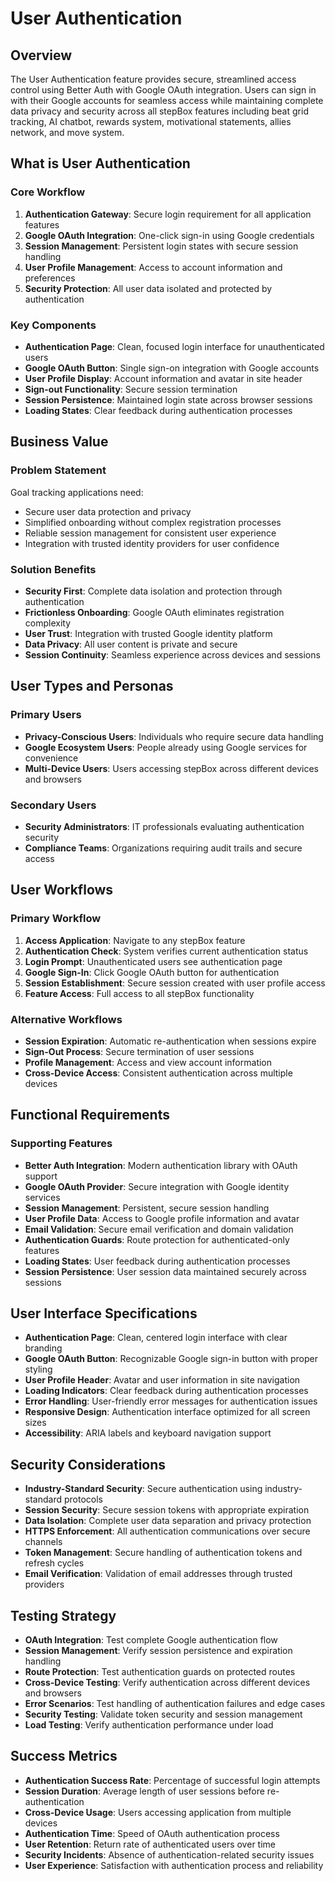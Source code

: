 # User Authentication

## Overview

The User Authentication feature provides secure, streamlined access control using Better Auth with Google OAuth integration. Users can sign in with their Google accounts for seamless access while maintaining complete data privacy and security across all stepBox features including beat grid tracking, AI chatbot, rewards system, motivational statements, allies network, and move system.

## What is User Authentication

### Core Workflow

1. **Authentication Gateway**: Secure login requirement for all application features
2. **Google OAuth Integration**: One-click sign-in using Google credentials
3. **Session Management**: Persistent login states with secure session handling
4. **User Profile Management**: Access to account information and preferences
5. **Security Protection**: All user data isolated and protected by authentication

### Key Components

- **Authentication Page**: Clean, focused login interface for unauthenticated users
- **Google OAuth Button**: Single sign-on integration with Google accounts
- **User Profile Display**: Account information and avatar in site header
- **Sign-out Functionality**: Secure session termination
- **Session Persistence**: Maintained login state across browser sessions
- **Loading States**: Clear feedback during authentication processes

## Business Value

### Problem Statement

Goal tracking applications need:
- Secure user data protection and privacy
- Simplified onboarding without complex registration processes
- Reliable session management for consistent user experience
- Integration with trusted identity providers for user confidence

### Solution Benefits

- **Security First**: Complete data isolation and protection through authentication
- **Frictionless Onboarding**: Google OAuth eliminates registration complexity
- **User Trust**: Integration with trusted Google identity platform
- **Data Privacy**: All user content is private and secure
- **Session Continuity**: Seamless experience across devices and sessions

## User Types and Personas

### Primary Users

- **Privacy-Conscious Users**: Individuals who require secure data handling
- **Google Ecosystem Users**: People already using Google services for convenience
- **Multi-Device Users**: Users accessing stepBox across different devices and browsers

### Secondary Users

- **Security Administrators**: IT professionals evaluating authentication security
- **Compliance Teams**: Organizations requiring audit trails and secure access

## User Workflows

### Primary Workflow

1. **Access Application**: Navigate to any stepBox feature
2. **Authentication Check**: System verifies current authentication status
3. **Login Prompt**: Unauthenticated users see authentication page
4. **Google Sign-In**: Click Google OAuth button for authentication
5. **Session Establishment**: Secure session created with user profile access
6. **Feature Access**: Full access to all stepBox functionality

### Alternative Workflows

- **Session Expiration**: Automatic re-authentication when sessions expire
- **Sign-Out Process**: Secure termination of user sessions
- **Profile Management**: Access and view account information
- **Cross-Device Access**: Consistent authentication across multiple devices

## Functional Requirements

### Supporting Features

- **Better Auth Integration**: Modern authentication library with OAuth support
- **Google OAuth Provider**: Secure integration with Google identity services
- **Session Management**: Persistent, secure session handling
- **User Profile Data**: Access to Google profile information and avatar
- **Email Validation**: Secure email verification and domain validation
- **Authentication Guards**: Route protection for authenticated-only features
- **Loading States**: User feedback during authentication processes
- **Session Persistence**: User session data maintained securely across sessions

## User Interface Specifications

- **Authentication Page**: Clean, centered login interface with clear branding
- **Google OAuth Button**: Recognizable Google sign-in button with proper styling
- **User Profile Header**: Avatar and user information in site navigation
- **Loading Indicators**: Clear feedback during authentication processes
- **Error Handling**: User-friendly error messages for authentication issues
- **Responsive Design**: Authentication interface optimized for all screen sizes
- **Accessibility**: ARIA labels and keyboard navigation support

## Security Considerations

- **Industry-Standard Security**: Secure authentication using industry-standard protocols
- **Session Security**: Secure session tokens with appropriate expiration
- **Data Isolation**: Complete user data separation and privacy protection
- **HTTPS Enforcement**: All authentication communications over secure channels
- **Token Management**: Secure handling of authentication tokens and refresh cycles
- **Email Verification**: Validation of email addresses through trusted providers

## Testing Strategy

- **OAuth Integration**: Test complete Google authentication flow
- **Session Management**: Verify session persistence and expiration handling
- **Route Protection**: Test authentication guards on protected routes
- **Cross-Device Testing**: Verify authentication across different devices and browsers
- **Error Scenarios**: Test handling of authentication failures and edge cases
- **Security Testing**: Validate token security and session management
- **Load Testing**: Verify authentication performance under load

## Success Metrics

- **Authentication Success Rate**: Percentage of successful login attempts
- **Session Duration**: Average length of user sessions before re-authentication
- **Cross-Device Usage**: Users accessing application from multiple devices
- **Authentication Time**: Speed of OAuth authentication process
- **User Retention**: Return rate of authenticated users over time
- **Security Incidents**: Absence of authentication-related security issues
- **User Experience**: Satisfaction with authentication process and reliability